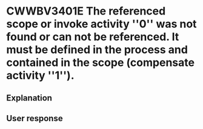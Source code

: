 # CWWBV3401E The referenced scope or invoke activity ''0'' was not found or can not be referenced. It must be defined in the process and contained in the scope (compensate activity ''1'').

## Explanation

## User response